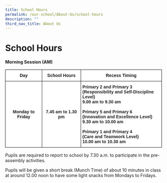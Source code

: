 ```yaml
---
title: School Hours
permalink: /our-school/About-Us/school-hours
description: ""
third_nav_title: About Us
---
```

# School Hours

**Morning Session (AM)**

<style type="text/css">
.tg  {border-collapse:collapse;border-spacing:0;}
.tg td{border-color:black;border-style:solid;border-width:1px;font-family:Arial, sans-serif;font-size:14px;
  overflow:hidden;padding:10px 5px;word-break:normal;}
.tg th{border-color:black;border-style:solid;border-width:1px;font-family:Arial, sans-serif;font-size:14px;
  font-weight:normal;overflow:hidden;padding:10px 5px;word-break:normal;}
.tg .tg-l2bf{background-color:#FFF;color:#222;font-weight:bold;text-align:left;vertical-align:top}
.tg .tg-9hzb{background-color:#FFF;font-weight:bold;text-align:center;vertical-align:top}
.tg .tg-4ufn{background-color:#FFF;color:#222;font-weight:bold;text-align:center;vertical-align:top}
</style>
<table class="tg">
<thead>
  <tr>
    <th class="tg-9hzb">Day</th>
    <th class="tg-9hzb">School Hours</th>
    <th class="tg-9hzb">Recess Timing</th>
  </tr>
</thead>
<tbody>
  <tr>
    <td class="tg-9hzb"> <br> <br> <br> <br> <br>Monday to Friday</td>
    <td class="tg-4ufn"> <br> <br> <br> <br> <br><span style="color:#222">7.45 am to 1.30 pm</span></td>
    <td class="tg-l2bf"><span style="color:#222">Primary 2 and Primary 3</span><br><span style="color:#222">(Responsibility and Self-Discipline Level) </span><br><span style="color:#222">9.00 am to 9.30 am </span> <br><br>Primary 5 and Primary 6 <br><span style="color:#222">(Innovation and Excellence Level) </span><br><span style="color:#222">9.30 am to 10.00 am </span><br><br>Primary 1 and Primary 4 <br><span style="color:#222">(Care and Teamwork Level) </span><br><span style="color:#222">10.00 am to 10.30 am</span></td>
  </tr>
</tbody>
</table>

Pupils are required to report to school by 7.30 a.m. to participate in the pre-assembly activities. 

Pupils will be given a short break (Munch Time) of about 10 minutes in class at around 12.00 noon to have some light snacks from Mondays to Fridays.